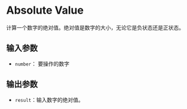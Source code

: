 # Absolute Value

计算一个数字的绝对值。绝对值是数字的大小，无论它是负状态还是正状态。

## 输入参数

- `number`： 要操作的数字

## 输出参数

- `result`：输入数字的绝对值。
